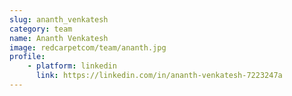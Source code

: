 ```yaml
---
slug: ananth_venkatesh
category: team
name: Ananth Venkatesh
image: redcarpetcom/team/ananth.jpg
profile:
    - platform: linkedin
      link: https://linkedin.com/in/ananth-venkatesh-7223247a
---
```

